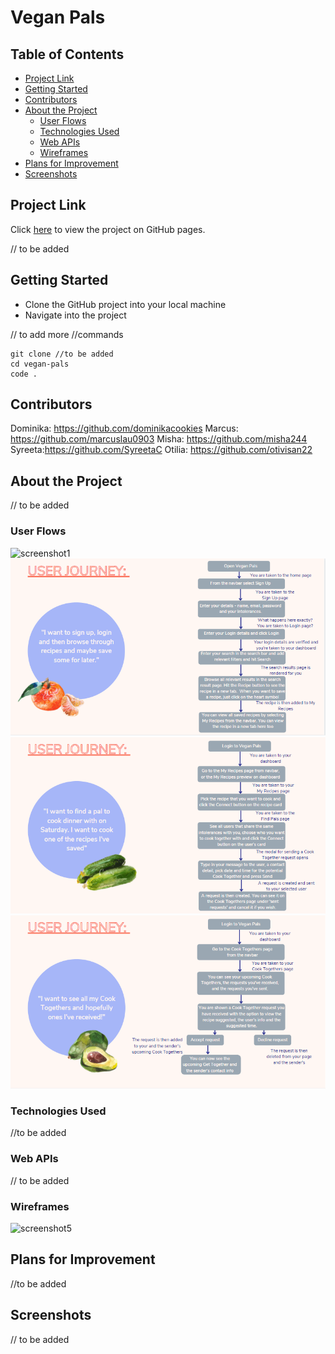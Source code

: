 <h1>Vegan Pals</h1>

<h2> Table of Contents </h2>

- [Project Link](#project-link)
- [Getting Started](#getting-started)
- [Contributors](#contributors)
- [About the Project](#about-the-project)
  - [User Flows](#user-flows)
  - [Technologies Used](#technologies-used)
  - [Web APIs](#web-apis)
  - [Wireframes](#wireframes)
- [Plans for Improvement](#plans-for-improvement)
- [Screenshots](#screenshots)

## Project Link

Click [here](https://stormy-stream-13655.herokuapp.com/) to view the project on GitHub pages.

// to be added

## Getting Started

- Clone the GitHub project into your local machine
- Navigate into the project

// to add more
//commands

```
git clone //to be added
cd vegan-pals
code .
```

## Contributors

Dominika: https://github.com/dominikacookies
Marcus: https://github.com/marcuslau0903
Misha: https://github.com/misha244
Syreeta:https://github.com/SyreetaC
Otilia: https://github.com/otivisan22

## About the Project

// to be added

### User Flows

![screenshot1](public/assets/screenshots/first.jpg)
![screenshot2](public/assets/screenshots/second.png)
![screenshot3](public/assets/screenshots/third.png)
![screenshot4](public/assets/screenshots/forth.png)

### Technologies Used

//to be added

### Web APIs

// to be added

### Wireframes

![screenshot5](public/assets/screenshots/Wireframe.png)

## Plans for Improvement

//to be added

## Screenshots

// to be added
